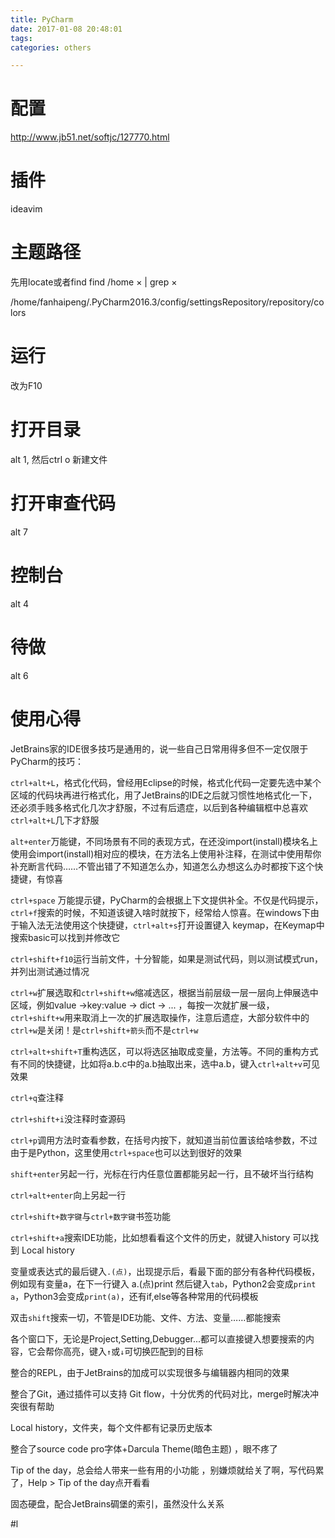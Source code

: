 ```yaml
---
title: PyCharm
date: 2017-01-08 20:48:01
tags:
categories: others

---
```



#  配置
http://www.jb51.net/softjc/127770.html

# 插件

ideavim

# 主题路径

先用locate或者find  find /home × | grep ×

/home/fanhaipeng/.PyCharm2016.3/config/settingsRepository/repository/colors


# 运行
改为F10

# 打开目录

alt 1, 然后ctrl o 新建文件

# 打开审查代码

alt 7

# 控制台

alt 4

# 待做

alt 6

# 使用心得
JetBrains家的IDE很多技巧是通用的，说一些自己日常用得多但不一定仅限于PyCharm的技巧：

`ctrl+alt+L`，格式化代码，曾经用Eclipse的时候，格式化代码一定要先选中某个区域的代码块再进行格式化，用了JetBrains的IDE之后就习惯性地格式化一下，还必须手贱多格式化几次才舒服，不过有后遗症，以后到各种编辑框中总喜欢`ctrl+alt+L`几下才舒服

`alt+enter`万能键，不同场景有不同的表现方式，在还没import(install)模块名上使用会import(install)相对应的模块，在方法名上使用补注释，在测试中使用帮你补充断言代码……不管出错了不知道怎么办，知道怎么办想这么办时都按下这个快捷键，有惊喜

`ctrl+space` 万能提示键，PyCharm的会根据上下文提供补全。不仅是代码提示，`ctrl+f`搜索的时候，不知道该键入啥时就按下，经常给人惊喜。在windows下由于输入法无法使用这个快捷键，`ctrl+alt+s`打开设置键入 keymap，在Keymap中搜索basic可以找到并修改它

`ctrl+shift+f10`运行当前文件，十分智能，如果是测试代码，则以测试模式run，并列出测试通过情况

`ctrl+w`扩展选取和`ctrl+shift+w`缩减选区，根据当前层级一层一层向上伸展选中区域，例如value ->key:value -> dict -> ... ，每按一次就扩展一级，`ctrl+shift+w`用来取消上一次的扩展选取操作，注意后遗症，大部分软件中的`ctrl+w`是关闭！是`ctrl+shift+箭头`而不是`ctrl+w`

`ctrl+alt+shift+T`重构选区，可以将选区抽取成变量，方法等。不同的重构方式有不同的快捷键，比如将a.b.c中的a.b抽取出来，选中a.b，键入`ctrl+alt+v`可见效果

`ctrl+q`查注释

`ctrl+shift+i`没注释时查源码

`ctrl+p`调用方法时查看参数，在括号内按下，就知道当前位置该给啥参数，不过由于是Python，这里使用`ctrl+space`也可以达到很好的效果

`shift+enter`另起一行，光标在行内任意位置都能另起一行，且不破坏当行结构

`ctrl+alt+enter`向上另起一行

`ctrl+shift+数字键`与`ctrl+数字键`书签功能

`ctrl+shift+a`搜索IDE功能，比如想看看这个文件的历史，就键入history 可以找到 Local history

变量或表达式的最后键入`.(点)`，出现提示后，看最下面的部分有各种代码模板，例如现有变量a，在下一行键入 a.(点)print 然后键入`tab`，Python2会变成`print a`，Python3会变成`print(a)`，还有if,else等各种常用的代码模板

双击`shift`搜索一切，不管是IDE功能、文件、方法、变量……都能搜索

各个窗口下，无论是Project,Setting,Debugger...都可以直接键入想要搜索的内容，它会帮你高亮，键入`↑`或`↓`可切换匹配到的目标

整合的REPL，由于JetBrains的加成可以实现很多与编辑器内相同的效果

整合了Git，通过插件可以支持 Git flow，十分优秀的代码对比，merge时解决冲突很有帮助

Local history，文件夹，每个文件都有记录历史版本

整合了source code pro字体+Darcula Theme(暗色主题) ，眼不疼了

Tip of the day，总会给人带来一些有用的小功能 ，别嫌烦就给关了啊，写代码累了，Help > Tip of the day点开看看

固态硬盘，配合JetBrains碉堡的索引，虽然没什么关系


#l
